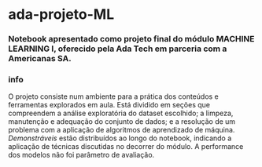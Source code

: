 # ada-projeto-ML
### Notebook apresentado como projeto final do módulo MACHINE LEARNING I, oferecido pela Ada Tech em parceria com a Americanas SA. 

### info
O projeto consiste num ambiente para a prática dos conteúdos e ferramentas explorados em aula. Está dividido em seções que compreendem a análise exploratória do dataset escolhido; a limpeza, manutenção e adequação do conjunto de dados; e a resolução de um problema com a aplicação de algoritmos de aprendizado de máquina. *Demonstráveis* estão distribuídos ao longo do notebook, indicando a aplicação de técnicas discutidas no decorrer do módulo. A performance dos modelos não foi parâmetro de avaliação. 
